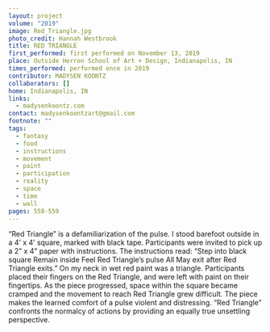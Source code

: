 ```yaml
---
layout: project
volume: "2019"
image: Red_Triangle.jpg
photo_credit: Hannah Westbrook
title: RED TRIANGLE
first_performed: first performed on November 13, 2019
place: Outside Herron School of Art + Design, Indianapolis, IN
times_performed: performed once in 2019
contributor: MADYSEN KOONTZ
collaborators: []
home: Indianapolis, IN
links:
  - madysenkoontz.com
contact: madysenkoontzart@gmail.com
footnote: ""
tags:
  - fantasy
  - food
  - instructions
  - movement
  - paint
  - participation
  - reality
  - space
  - time
  - wall
pages: 558-559
---
```


“Red Triangle” is a defamiliarization of the pulse. I stood barefoot outside in a 4’ x 4’ square, marked with black tape. Participants were invited to pick up a 2” x 4” paper with instructions. The instructions read: “Step into black square Remain inside Feel Red Triangle’s pulse All May exit after Red Triangle exits.” On my neck in wet red paint was a triangle. Participants placed their fingers on the Red Triangle, and were left with paint on their fingertips. As the piece progressed, space within the square became cramped and the movement to reach Red Triangle grew difficult. The piece makes the learned comfort of a pulse violent and distressing. “Red Triangle” confronts the normalcy of actions by providing an equally true unsettling perspective.
